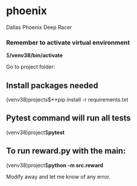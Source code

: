 # phoenix
Dallas Phoenix Deep Racer

### Remember to activate virtual environment
$**/venv38/bin/activate**

Go to project folder:
## Install packages needed
(venv38)projects$**pip install -r requirements.txt

## Pytest command will run all tests
(venv38)project$**pytest** 

## To run reward.py with the __main__:
(venv38)project$**python -m src.reward**

Modify away and let me know of any error.

